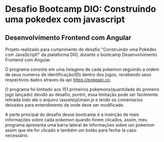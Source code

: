 # Desafio Bootcamp DIO: Construindo uma pokedex com javascript 

## Desenvolvimento Frontend com Angular

Projeto realizado para cumprimento do desafio "Construindo uma Pokédex com JavaScript!" da plataforma DIO, durante o bootcamp Desenvolvimento Frontend com Angular.

O programa consiste em uma listagens de cada pokemon seguindo a ordem de seus numeros de identificação(ID) dentro dos jogos, recebendo seus respectivos dados atraves da api https://pokeapi.co. 

O programa foi limitado aos 151 primeiros pokemons(quantidade do primeiro jogo lançado) devido ao desafio, porém, essa limitação pode ser facilmente retirada indo ate o arquivo \assets\js\main.js e lendo os comentarios deixados para entendimento de onde deve ser modificado.

A parte principal do desafio desse bootcamp é a inserção de mais informações sobre cada pokemon quando forem clicados, assim, meu programa apresenta uma barra lateral de informações sobre um pokemon assim que ele for clicado e também um botão para fecha-la caso necessário.
